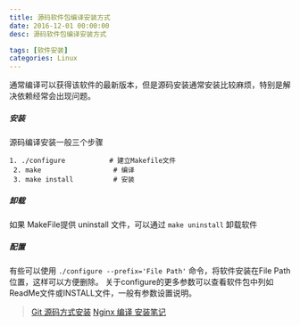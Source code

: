 ```yaml
---
title: 源码软件包编译安装方式
date: 2016-12-01 00:00:00
desc: 源码软件包编译安装方式

tags: [软件安装]
categories: Linux
---
```


通常编译可以获得该软件的最新版本，但是源码安装通常安装比较麻烦，特别是解决依赖经常会出现问题。

<!--more-->

##### 安装

源码编译安装一般三个步骤

    1. ./configure           # 建立Makefile文件
     2. make                  # 编译
     3. make install          # 安装

##### 卸载

如果 MakeFile提供 uninstall 文件，可以通过 `make uninstall` 卸载软件


##### 配置

有些可以使用 `./configure --prefix='File Path'` 命令，将软件安装在File Path位置，这样可以方便删除。
关于configure的更多参数可以查看软件包中列如ReadMe文件或INSTALL文件，一般有参数设置说明。

    
    
> [Git 源码方式安装](/post/2016-09-15-git-source-install.html)
> [Nginx 编译 安装笔记](/post/2016-06-25-nginx-install-in-linux.html)


